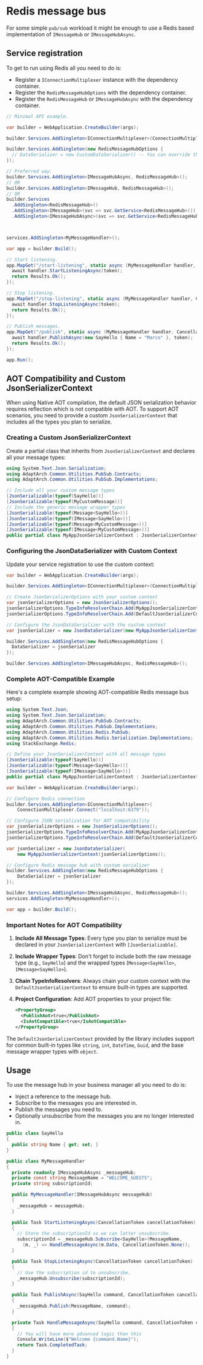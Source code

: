 # Redis message bus

For some simple `pub/sub` workload it might be enough to use a Redis based implementation of `IMessageHub` or `IMessageHubAsync`.

## Service registration
To get to run using Redis all you need to do is:
* Register a `IConnectionMultiplexer` instance with the dependency container.
* Register the `RedisMessageHubOptions` with the dependency container.
* Register the `RedisMessageHub` or `IMessageHubAsync` with the dependency container.

``` csharp
// Minimal API example.

var builder = WebApplication.CreateBuilder(args);

builder.Services.AddSingleton<IConnectionMultiplexer>(ConnectionMultiplexer.Connect("localhost:6379"));

builder.Services.AddSingleton(new RedisMessageHubOptions {
  // DataSerializer = new CustomDataSerializer() -- You can override the default serializer (JsonDataSerializer) if you wish to.
});

// Preferred way.
builder.Services.AddSingleton<IMessageHubAsync, RedisMessageHub>();
// OR
builder.Services.AddSingleton<IMessageHub, RedisMessageHub>();
// OR
builder.Services
  .AddSingleton<RedisMessageHub>()
  .AddSingleton<IMessageHub>(svc => svc.GetService<RedisMessageHub>())
  .AddSingleton<IMessageHubAsync>(svc => svc.GetService<RedisMessageHub>())



services.AddSingleton<MyMessageHandler>();

var app = builder.Build();

// Start listening.
app.MapGet("/start-listening", static async (MyMessageHandler handler, CancellationToken token) => {
  await handler.StartListeningAsync(token);
  return Results.Ok();
});

// Stop listening.
app.MapGet("/stop-listening", static async (MyMessageHandler handler, CancellationToken token) => {
  await handler.StopListeningAsync(token);
  return Results.Ok();
});

// Publish messages.
app.MapGet("/publish", static async (MyMessageHandler handler, CancellationToken token) => {
  await handler.PublishAsync(new SayHello { Name = "Marco" }, token);
  return Results.Ok();
});

app.Run();
```

## AOT Compatibility and Custom JsonSerializerContext

When using Native AOT compilation, the default JSON serialization behavior requires reflection which is not compatible with AOT. To support AOT scenarios, you need to provide a custom `JsonSerializerContext` that includes all the types you plan to serialize.

### Creating a Custom JsonSerializerContext

Create a partial class that inherits from `JsonSerializerContext` and declares all your message types:

``` csharp
using System.Text.Json.Serialization;
using AdaptArch.Common.Utilities.PubSub.Contracts;
using AdaptArch.Common.Utilities.PubSub.Implementations;

// Include all your custom message types
[JsonSerializable(typeof(SayHello))]
[JsonSerializable(typeof(MyCustomMessage))]
// Include the generic message wrapper types
[JsonSerializable(typeof(Message<SayHello>))]
[JsonSerializable(typeof(IMessage<SayHello>))]
[JsonSerializable(typeof(Message<MyCustomMessage>))]
[JsonSerializable(typeof(IMessage<MyCustomMessage>))]
public partial class MyAppJsonSerializerContext : JsonSerializerContext;
```

### Configuring the JsonDataSerializer with Custom Context

Update your service registration to use the custom context:

``` csharp
var builder = WebApplication.CreateBuilder(args);

builder.Services.AddSingleton<IConnectionMultiplexer>(ConnectionMultiplexer.Connect("localhost:6379"));

// Create JsonSerializerOptions with your custom context
var jsonSerializerOptions = new JsonSerializerOptions();
jsonSerializerOptions.TypeInfoResolverChain.Add(MyAppJsonSerializerContext.Default);
jsonSerializerOptions.TypeInfoResolverChain.Add(DefaultJsonSerializerContext.Default);

// Configure the JsonDataSerializer with the custom context
var jsonSerializer = new JsonDataSerializer(new MyAppJsonSerializerContext(jsonSerializerOptions));

builder.Services.AddSingleton(new RedisMessageHubOptions {
  DataSerializer = jsonSerializer
});

builder.Services.AddSingleton<IMessageHubAsync, RedisMessageHub>();
```

### Complete AOT-Compatible Example

Here's a complete example showing AOT-compatible Redis message bus setup:

``` csharp
using System.Text.Json;
using System.Text.Json.Serialization;
using AdaptArch.Common.Utilities.PubSub.Contracts;
using AdaptArch.Common.Utilities.PubSub.Implementations;
using AdaptArch.Common.Utilities.Redis.PubSub;
using AdaptArch.Common.Utilities.Redis.Serialization.Implementations;
using StackExchange.Redis;

// Define your JsonSerializerContext with all message types
[JsonSerializable(typeof(SayHello))]
[JsonSerializable(typeof(Message<SayHello>))]
[JsonSerializable(typeof(IMessage<SayHello>))]
public partial class MyAppJsonSerializerContext : JsonSerializerContext;

var builder = WebApplication.CreateBuilder(args);

// Configure Redis connection
builder.Services.AddSingleton<IConnectionMultiplexer>(
    ConnectionMultiplexer.Connect("localhost:6379"));

// Configure JSON serialization for AOT compatibility
var jsonSerializerOptions = new JsonSerializerOptions();
jsonSerializerOptions.TypeInfoResolverChain.Add(MyAppJsonSerializerContext.Default);
jsonSerializerOptions.TypeInfoResolverChain.Add(DefaultJsonSerializerContext.Default);

var jsonSerializer = new JsonDataSerializer(
    new MyAppJsonSerializerContext(jsonSerializerOptions));

// Configure Redis message hub with custom serializer
builder.Services.AddSingleton(new RedisMessageHubOptions {
    DataSerializer = jsonSerializer
});

builder.Services.AddSingleton<IMessageHubAsync, RedisMessageHub>();
services.AddSingleton<MyMessageHandler>();

var app = builder.Build();
```

### Important Notes for AOT Compatibility

1. **Include All Message Types**: Every type you plan to serialize must be declared in your `JsonSerializerContext` with `[JsonSerializable]`.

2. **Include Wrapper Types**: Don't forget to include both the raw message type (e.g., `SayHello`) and the wrapped types (`Message<SayHello>`, `IMessage<SayHello>`).

3. **Chain TypeInfoResolvers**: Always chain your custom context with the `DefaultJsonSerializerContext` to ensure built-in types are supported.

4. **Project Configuration**: Add AOT properties to your project file:
   ``` xml
   <PropertyGroup>
     <PublishAot>true</PublishAot>
     <IsAotCompatible>true</IsAotCompatible>
   </PropertyGroup>
   ```

The `DefaultJsonSerializerContext` provided by the library includes support for common built-in types like `string`, `int`, `DateTime`, `Guid`, and the base message wrapper types with `object`.

## Usage

To use the message hub in your business manager all you need to do is:
* Inject a reference to the message hub.
* Subscribe to the messages you are interested in.
* Publish the messages you need to.
* Optionally unsubscribe from the messages you are no longer interested in.


``` csharp
public class SayHello
{
  public string Name { get; set; }
}

public class MyMessageHandler
{
  private readonly IMessageHubAsync _messageHub;
  private const string MessageName = "WELCOME_GUESTS";
  private string subscriptionId;

  public MyMessageHandler(IMessageHubAsync messageHub)
  {
    _messageHub = messageHub;
  }

  public Task StartListeningAsync(CancellationToken cancellationToken)
  {
    // Store the subscriptionId so we can latter unsubscribe.
    subscriptionId = _messageHub.Subscribe<SayHello>(MessageName,
      (m, _) => HandleMessageAsync(m.Data, CancellationToken.None));
  }

  public Task StopListeningAsync(CancellationToken cancellationToken)
  {
    // Use the subscription id to unsubscribe.
    _messageHub.Unsubscribe(subscriptionId);
  }

  public Task PublishAsync(SayHello command, CancellationToken cancellationToken)
  {
    _messageHub.Publish(MessageName, command);
  }

  private Task HandleMessageAsync(SayHello command, CancellationToken cancellationToken)
  {
    // You will have more advanced logic than this
    Console.WriteLine($"Welcome {command.Name}");
    return Task.CompletedTask;
  }
}
```
